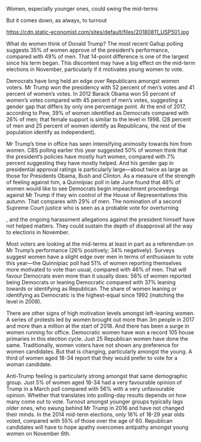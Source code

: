 Women, especially younger ones, could swing the mid-terms

But it comes down, as always, to turnout

https://cdn.static-economist.com/sites/default/files/20180811_USP501.jpg

What do women think of Donald Trump? The most recent Gallup polling suggests 35% of women approve of the president’s performance, compared with 49% of men. That 14-point difference is one of the largest since his term began. This discontent may have a big effect on the mid-term elections in November, particularly if it motivates young women to vote.  

Democrats have long held an edge over Republicans amongst women voters. Mr Trump won the presidency with 52 percent of men’s votes and 41 percent of women’s votes. In 2012 Barack Obama won 55 percent of women’s votes compared with 45 percent of men’s votes, suggesting a gender gap that differs by only one percentage point. At the end of 2017, according to Pew, 39% of women identified as Democrats compared with 26% of men; that female support is similar to the level in 1998. (28 percent of men and 25 percent of women identify as Republicans, the rest of the population identify as independent). 

Mr Trump’s time in office has seen intensifying animosity towards him from women. CBS polling earlier this year suggested 50% of women think that the president’s policies have mostly hurt women, compared with 7% percent suggesting they have mostly helped. And his gender gap in presidential approval ratings is particularly large—about twice as large as those for Presidents Obama, Bush and Clinton. As a measure of the strength of feeling against him, a Quinnipiac poll in late June found that 46% of women would like to see Democrats begin impeachment proceedings against Mr Trump if they win control of the House of Representatives this autumn. That compares with 29% of men. The nomination of a second Supreme Court justice who is seen as a probable vote for overturning 

, and the ongoing harassment allegations against the president himself have not helped matters. They could sustain the depth of disapproval all the way to elections in November.

Most voters are looking at the mid-terms at least in part as a referendum on Mr Trump’s performance (26% positively; 34% negatively). Surveys suggest women have a slight edge over men in terms of enthusiasm to vote this year—the Quinnipiac poll had 51% of women reporting themselves more motivated to vote than usual, compared with 46% of men. That will favour Democrats even more than it usually does: 56% of women reported being Democrats or leaning Democratic compared with 37% leaning towards or identifying as Republican. The share of women leaning or identifying as Democratic is the highest-equal since 1992 (matching the level in 2008). 

There are other signs of high motivation levels amongst left-leaning women. A series of protests led by women brought out more than 3m people in 2017 and more than a million at the start of 2018. And there has been a surge in women running for office. Democratic women have won a record 105 house primaries in this election cycle. Just 25 Republican women have done the same. Traditionally, women voters have not shown any preference for women candidates. But that is changing, particularly amongst the young. A third of women aged 18-34 report that they would prefer to vote for a woman candidate.  

Anti-Trump feeling is particularly strong amongst that same demographic group. Just 5% of women aged 18-34 had a very favourable opinion of Trump in a March poll compared with 56% with a very unfavourable opinion. Whether that translates into polling-day results depends on how many come out to vote. Turnout amongst younger groups typically lags older ones, who swung behind Mr Trump in 2016 and have not changed their minds. In the 2014 mid-term elections, only 16% of 18-29 year olds voted, compared with 55% of those over the age of 60. Republican candidates will have to hope apathy overcomes antipathy amongst young women on November 6th.